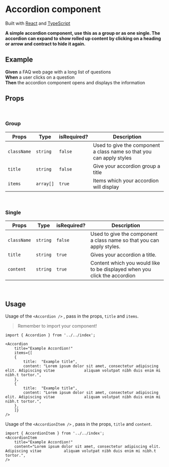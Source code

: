 # Accordion component

Built with [React](https://reactjs.org/) and [TypeScript](https://www.typescriptlang.org/)

**A simple accordion component, use this as a group or as one single. The accordion can expand to show rolled up content by clicking on a heading or arrow and contract to hide it again.**

## Example

**Given** a FAQ web page with a long list of questions
<br />
**When** a user clicks on a question
<br />
**Then** the accordion component opens and displays the information

## Props

<br />

### Group

| Props       | Type      | isRequired? | Description                                                          |
| ----------- | --------- | ----------- | -------------------------------------------------------------------- |
| `className` | `string`  | `false`     | Used to give the component a class name so that you can apply styles |
| `title`     | `string`  | `false`     | Give your accordion group a title                                    |
| `items`     | `array[]` | `true`      | Items which your accordion will display                              |

<br />

### Single

| Props       | Type     | isRequired? | Description                                                               |
| ----------- | -------- | ----------- | ------------------------------------------------------------------------- |
| `className` | `string` | `false`     | Used to give the component a class name so that you can apply styles.     |
| `title`     | `string` | `true`      | Gives your accordion a title.                                             |
| `content`   | `string` | `true`      | Content which you would like to be displayed when you click the accordion |

<br />

## Usage

Usage of the `<Accordion />` , pass in the props, `title` and `items`.

> Remember to import your component!

```
import { Accordion } from '../../index';

<Accordion
	title="Example Accordion!"
	items={[
	{
		title:  "Example title",
		content: "Lorem ipsum dolor sit amet, consectetur adipiscing elit. Adipiscing vitae 			aliquam volutpat nibh duis enim mi nibh.t tortor.",
	},
	{
		title:  "Example title",
		content: "Lorem ipsum dolor sit amet, consectetur adipiscing elit. Adipiscing vitae 			aliquam volutpat nibh duis enim mi nibh.t tortor.",
	},
	]}
/>
```

Usage of the `<AccordionItem />` , pass in the props, `title` and `content`.

```
import { AccordionItem } from '../../index';
<AccordionItem
	title="Example Accordion!"
	content="Lorem ipsum dolor sit amet, consectetur adipiscing elit. Adipiscing vitae 			aliquam volutpat nibh duis enim mi nibh.t tortor.",
/>
```
